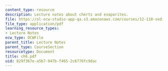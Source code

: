 ```yaml
---
content_type: resource
description: Lecture notes about cherts and evaporites.
file: https://ol-ocw-studio-app-qa.s3.amazonaws.com/courses/12-110-sedimentary-geology-spring-2007/829f367ea5b7947bf4652c6776fc9dac_ch6.pdf
file_type: application/pdf
learning_resource_types:
- Lecture Notes
ocw_type: OCWFile
parent_title: Lecture Notes
parent_type: CourseSection
resourcetype: Document
title: ch6.pdf
uid: 829f367e-a5b7-947b-f465-2c6776fc9dac
---
```

